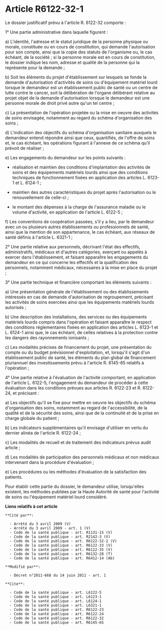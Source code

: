 # Article R6122-32-1

Le dossier justificatif prévu à l'article R. 6122-32 comporte : 

1° Une partie administrative dans laquelle figurent : 

a) L'identité, l'adresse et le statut juridique de la personne physique ou morale, constituée ou en cours de constitution,
qui demande l'autorisation pour son compte, ainsi que la copie des statuts de l'organisme ou, le cas échéant, de la société ;
si la personne morale est en cours de constitution, le dossier indique les nom, adresse et qualité de la personne qui la
représente pour la demande ; 

b) Soit les éléments du projet d'établissement sur lesquels se fonde la demande d'autorisation d'activités de soins ou
d'équipement matériel lourd lorsque le demandeur est un établissement public de santé ou un centre de lutte contre le cancer,
soit la délibération de l'organe délibérant relative au projet objet de la demande d'autorisation lorsque le demandeur est
une personne morale de droit privé autre qu'un tel centre ;

c) La présentation de l'opération projetée ou la mise en oeuvre des activités de soins envisagée, notamment au regard du
schéma d'organisation des soins ; 

d) L'indication des objectifs du schéma d'organisation sanitaire auxquels le demandeur entend répondre ainsi que ceux,
quantifiés, de l'offre de soins et, le cas échéant, les opérations figurant à l'annexe de ce schéma qu'il prévoit de
réaliser ; 

e) Les engagements du demandeur sur les points suivants :

- réalisation et maintien des conditions d'implantation des activités de soins et des équipements matériels lourds ainsi que
des conditions techniques de fonctionnement fixées en application des articles L. 6123-1 et L. 6124-1 ;

- maintien des autres caractéristiques du projet après l'autorisation ou le renouvellement de celle-ci ;

- le montant des dépenses à la charge de l'assurance maladie ou le volume d'activité, en application de l'article L.
6122-5 ; 

f) Les conventions de coopération passées, s'il y a lieu, par le demandeur avec un ou plusieurs autres établissements ou
professionnels de santé, ainsi que la mention de son appartenance, le cas échéant, aux réseaux de santé définis à l'article
L. 6321-1 ; 

2° Une partie relative aux personnels, décrivant l'état des effectifs, administratifs, médicaux et d'autres catégories,
exerçant ou appelés à exercer dans l'établissement, et faisant apparaître les engagements du demandeur en ce qui concerne les
effectifs et la qualification des personnels, notamment médicaux, nécessaires à la mise en place du projet ; 

3° Une partie technique et financière comportant les éléments suivants : 

a) Une présentation générale de l'établissement ou des établissements intéressés en cas de demande d'autorisation de
regroupement, précisant les activités de soins exercées ainsi que les équipements matériels lourds autorisés ; 

b) Une description des installations, des services ou des équipements matériels lourds compris dans l'opération et faisant
apparaître le respect des conditions réglementaires fixées en application des articles L. 6123-1 et L. 6124-1 ainsi que, le
cas échéant, de celles relatives à la protection contre les dangers des rayonnements ionisants ; 

c) Les modalités précises de financement du projet, une présentation du compte ou du budget prévisionnel d'exploitation, et,
lorsqu'il s'agit d'un établissement public de santé, les éléments du plan global de financement pluriannuel des
investissements prévu à l'article R. 6145-65 relatifs à l'opération ; 

4° Une partie relative à l'évaluation de l'activité comportant, en application de l'article L. 6122-5, l'engagement du
demandeur de procéder à cette évaluation dans les conditions prévues aux articles R. 6122-23 et R. 6122-24, et précisant : 

a) Les objectifs qu'il se fixe pour mettre en oeuvre les objectifs du schéma d'organisation des soins, notamment au regard de
l'accessibilité, de la qualité et de la sécurité des soins, ainsi que de la continuité et de la prise en charge globale du
patient ; 

b) Les indicateurs supplémentaires qu'il envisage d'utiliser en vertu du dernier alinéa de l'article R. 6122-24 ; 

c) Les modalités de recueil et de traitement des indicateurs prévus audit article ; 

d) Les modalités de participation des personnels médicaux et non médicaux intervenant dans la procédure d'évaluation ; 

e) Les procédures ou les méthodes d'évaluation de la satisfaction des patients. 

Pour établir cette partie du dossier, le demandeur utilise, lorsqu'elles existent, les méthodes publiées par la Haute
Autorité de santé pour l'activité de soins ou l'équipement matériel lourd considéré.

**Liens relatifs à cet article**

	**Cité par**:

	  - Arrêté du 3 avril 2009 (V)
	  - Arrêté du 3 avril 2009 - art. 1 (V)
	  - Code de la santé publique - art. R1131-15 (V)
	  - Code de la santé publique - art. R2142-3 (V)
	  - Code de la santé publique - art. R6122-32-2 (V)
	  - Code de la santé publique - art. R6122-33 (V)
	  - Code de la santé publique - art. R6122-35 (V)
	  - Code de la santé publique - art. R6132-28 (T)
	  - Code de la santé publique - art. R6412-14 (Ab)

	**Modifié par**:

	  - Décret n°2011-668 du 14 juin 2011 - art. 1

	**Cite**:

	  - Code de la santé publique - art. L6122-5
	  - Code de la santé publique - art. L6123-1
	  - Code de la santé publique - art. L6124-1
	  - Code de la santé publique - art. L6321-1
	  - Code de la santé publique - art. R6122-23
	  - Code de la santé publique - art. R6122-24
	  - Code de la santé publique - art. R6122-32
	  - Code de la santé publique - art. R6145-65
